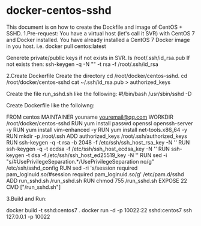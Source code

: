 # docker-centos-sshd

This document is on how to create the Dockfile and image of CentOS + SSHD.
1.Pre-request:
You have a virtual host (let's call it SVR) with CentOS 7 and Docker installed.
You have already installed a CentOS 7 Docker image in you host.
i.e. docker pull centos:latest

Generete private/public keys if not exists in SVR.
ls /root/.ssh/id_rsa.pub 
If not exists then:
ssh-keygen -q -N "" -t rsa -f /root/.ssh/id_rsa

2.Create Dockerfile
Create the directory cd /root/docker/centos-sshd.
cd /root/docker/centos-sshd
cat ~/.ssh/id_rsa.pub > authorized_keys

Create the file run_sshd.sh like the following:
#!/bin/bash
/usr/sbin/sshd -D

Create Dockerfile like the folloiwng:

FROM centos
MAINTAINER youname youremail@qq.com
WORKDIR /root/docker/centos-sshd
RUN yum install passwd openssl openssh-server -y
RUN yum install vim-enhanced -y
RUN yum install net-tools.x86_64 -y
RUN mkdir -p /root/.ssh
ADD authorized_keys /root/.ssh/authorized_keys
RUN ssh-keygen -q -t rsa -b 2048 -f /etc/ssh/ssh_host_rsa_key -N '' 
RUN ssh-keygen -q -t ecdsa -f /etc/ssh/ssh_host_ecdsa_key -N ''
RUN ssh-keygen -t dsa -f /etc/ssh/ssh_host_ed25519_key  -N '' 
RUN sed -i "s/#UsePrivilegeSeparation.*/UsePrivilegeSeparation no/g" /etc/ssh/sshd_config
RUN sed -ri 's/session    required     pam_loginuid.so/#session    required     pam_loginuid.so/g' /etc/pam.d/sshd
ADD run_sshd.sh /run_sshd.sh
RUN chmod 755 /run_sshd.sh
EXPOSE 22
CMD ["/run_sshd.sh"]

3.Build and Run:

docker build -t sshd:centos7 .
docker run -d -p 10022:22 sshd:centos7
ssh 127.0.0.1 -p 10022

